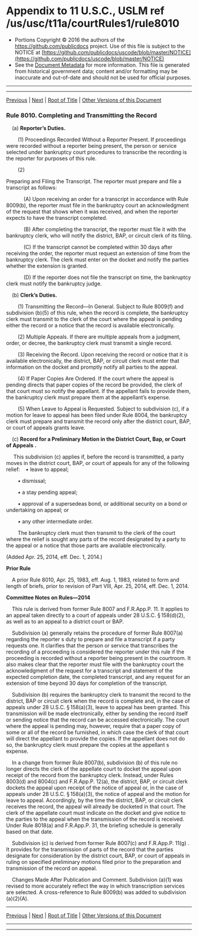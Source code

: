 ---
---

# Appendix to 11 U.S.C., USLM ref /us/usc/t11a/courtRules1/rule8010

* Portions Copyright © 2016 the authors of the https://github.com/publicdocs project.
  Use of this file is subject to the NOTICE at [https://github.com/publicdocs/uscode/blob/master/NOTICE](https://github.com/publicdocs/uscode/blob/master/NOTICE)
* See the [Document Metadata](././../../../..//README.md) for more information.
  This file is generated from historical government data; content and/or formatting may be inaccurate and out-of-date and should not be used for official purposes.

----------
----------

[Previous](./../../../..//us/usc/t11a/courtRules1/m__us_usc_t11a_courtRules1_rule8009.md) | [Next](./../../../..//us/usc/t11a/courtRules1/m__us_usc_t11a_courtRules1_rule8011.md) | [Root of Title](./../../../../) | [Other Versions of this Document](https://publicdocs.github.io/go/links?ns=uslm&ref=%2Fus%2Fusc%2Ft11a%2FcourtRules1%2Frule8010)

### Rule 8010. Completing and Transmitting the Record

    (a) __Reporter’s Duties.__ 

        (1) Proceedings Recorded Without a Reporter Present. If proceedings were recorded without a reporter being present, the person or service selected under bankruptcy court procedures to transcribe the recording is the reporter for purposes of this rule.

        (2)

 Preparing and Filing the Transcript. The reporter must prepare and file a transcript as follows:

            (A) Upon receiving an order for a transcript in accordance with Rule 8009(b), the reporter must file in the bankruptcy court an acknowledgment of the request that shows when it was received, and when the reporter expects to have the transcript completed.

            (B) After completing the transcript, the reporter must file it with the bankruptcy clerk, who will notify the district, BAP, or circuit clerk of its filing.

            (C) If the transcript cannot be completed within 30 days after receiving the order, the reporter must request an extension of time from the bankruptcy clerk. The clerk must enter on the docket and notify the parties whether the extension is granted.

            (D) If the reporter does not file the transcript on time, the bankruptcy clerk must notify the bankruptcy judge.

    (b) __Clerk’s Duties.__ 

        (1) Transmitting the Record—In General. Subject to Rule 8009(f) and subdivision (b)(5) of this rule, when the record is complete, the bankruptcy clerk must transmit to the clerk of the court where the appeal is pending either the record or a notice that the record is available electronically.

        (2) Multiple Appeals. If there are multiple appeals from a judgment, order, or decree, the bankruptcy clerk must transmit a single record.

        (3) Receiving the Record. Upon receiving the record or notice that it is available electronically, the district, BAP, or circuit clerk must enter that information on the docket and promptly notify all parties to the appeal.

        (4) If Paper Copies Are Ordered. If the court where the appeal is pending directs that paper copies of the record be provided, the clerk of that court must so notify the appellant. If the appellant fails to provide them, the bankruptcy clerk must prepare them at the appellant’s expense.

        (5) When Leave to Appeal is Requested. Subject to subdivision (c), if a motion for leave to appeal has been filed under Rule 8004, the bankruptcy clerk must prepare and transmit the record only after the district court, BAP, or court of appeals grants leave.

    (c)  __Record for a Preliminary Motion in the District Court, Bap, or Court of Appeals__  __.__ 

     This subdivision (c) applies if, before the record is transmitted, a party moves in the district court, BAP, or court of appeals for any of the following relief:    • leave to appeal;

        • dismissal;

        • a stay pending appeal;

        • approval of a supersedeas bond, or additional security on a bond or undertaking on appeal; or

        • any other intermediate order.

        The bankruptcy clerk must then transmit to the clerk of the court where the relief is sought any parts of the record designated by a party to the appeal or a notice that those parts are available electronically.

(Added Apr. 25, 2014, eff. Dec. 1, 2014.)

 __Prior Rule__ 

    A prior Rule 8010, Apr. 25, 1983, eff. Aug. 1, 1983, related to form and length of briefs, prior to revision of Part VIII, Apr. 25, 2014, eff. Dec. 1, 2014.

 __Committee Notes on Rules—2014__ 

    This rule is derived from former Rule 8007 and F.R.App.P. 11. It applies to an appeal taken directly to a court of appeals under 28 U.S.C. § 158(d)(2), as well as to an appeal to a district court or BAP. 

    Subdivision (a) generally retains the procedure of former Rule 8007(a) regarding the reporter s duty to prepare and file a transcript if a party requests one. It clarifies that the person or service that transcribes the recording of a proceeding is considered the reporter under this rule if the proceeding is recorded without a reporter being present in the courtroom. It also makes clear that the reporter must file with the bankruptcy court the acknowledgment of the request for a transcript and statement of the expected completion date, the completed transcript, and any request for an extension of time beyond 30 days for completion of the transcript. 

    Subdivision (b) requires the bankruptcy clerk to transmit the record to the district, BAP or circuit clerk when the record is complete and, in the case of appeals under 28 U.S.C. § 158(a)(3), leave to appeal has been granted. This transmission will be made electronically, either by sending the record itself or sending notice that the record can be accessed electronically. The court where the appeal is pending may, however, require that a paper copy of some or all of the record be furnished, in which case the clerk of that court will direct the appellant to provide the copies. If the appellant does not do so, the bankruptcy clerk must prepare the copies at the appellant s expense. 

    In a change from former Rule 8007(b), subdivision (b) of this rule no longer directs the clerk of the appellate court to docket the appeal upon receipt of the record from the bankruptcy clerk. Instead, under Rules 8003(d) and 8004(c) and F.R.App.P. 12(a), the district, BAP, or circuit clerk dockets the appeal upon receipt of the notice of appeal or, in the case of appeals under 28 U.S.C. § 158(a)(3), the notice of appeal and the motion for leave to appeal. Accordingly, by the time the district, BAP, or circuit clerk receives the record, the appeal will already be docketed in that court. The clerk of the appellate court must indicate on the docket and give notice to the parties to the appeal when the transmission of the record is received. Under Rule 8018(a) and F.R.App.P. 31, the briefing schedule is generally based on that date. 

    Subdivision (c) is derived from former Rule 8007(c) and F.R.App.P. 11(g) . It provides for the transmission of parts of the record that the parties designate for consideration by the district court, BAP, or court of appeals in ruling on specified preliminary motions filed prior to the preparation and transmission of the record on appeal.

    Changes Made After Publication and Comment. Subdivision (a)(1) was revised to more accurately reflect the way in which transcription services are selected. A cross-reference to Rule 8009(b) was added to subdivision (a)(2)(A).

----------

[Previous](./../../../..//us/usc/t11a/courtRules1/m__us_usc_t11a_courtRules1_rule8009.md) | [Next](./../../../..//us/usc/t11a/courtRules1/m__us_usc_t11a_courtRules1_rule8011.md) | [Root of Title](./../../../../) | [Other Versions of this Document](https://publicdocs.github.io/go/links?ns=uslm&ref=%2Fus%2Fusc%2Ft11a%2FcourtRules1%2Frule8010)

----------
----------



